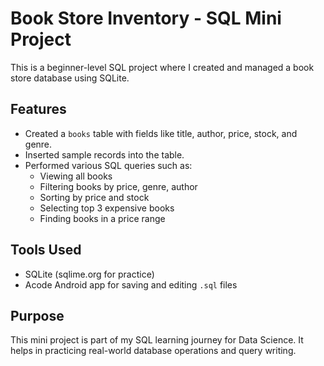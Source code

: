 # Book Store Inventory - SQL Mini Project

This is a beginner-level SQL project where I created and managed a book store database using SQLite.

## Features

- Created a `books` table with fields like title, author, price, stock, and genre.
- Inserted sample records into the table.
- Performed various SQL queries such as:
  - Viewing all books
  - Filtering books by price, genre, author
  - Sorting by price and stock
  - Selecting top 3 expensive books
  - Finding books in a price range

## Tools Used

- SQLite (sqlime.org for practice)
- Acode Android app for saving and editing `.sql` files

## Purpose

This mini project is part of my SQL learning journey for Data Science. It helps in practicing real-world database operations and query writing.
